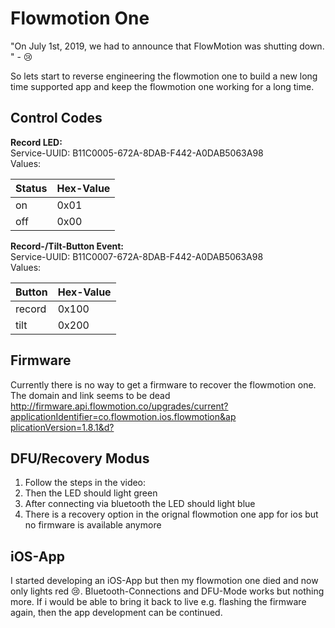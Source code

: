 # Flowmotion One 

"On July 1st, 2019, we had to announce that FlowMotion was shutting down. " - 😢

So lets start to reverse engineering the flowmotion one to build a new long time supported app and keep the flowmotion one working for a long time.

## Control Codes
__Record LED:__   
Service-UUID: B11C0005-672A-8DAB-F442-A0DAB5063A98  
Values:

| Status | Hex-Value |
|--------|-----------|
| on     | 0x01		 |
| off    | 0x00		 |

__Record-/Tilt-Button Event:__  
Service-UUID: B11C0007-672A-8DAB-F442-A0DAB5063A98  
Values:

| Button | Hex-Value |
|--------|-----------|
| record | 0x100		 |
| tilt   | 0x200		 |

## Firmware
Currently there is no way to get a firmware to recover the flowmotion one. The domain and link seems to be dead [http://firmware.api.flowmotion.co/upgrades/current?applicationIdentifier=co.flowmotion.ios.flowmotion&ap                         plicationVersion=1.8.1&d?]()

## DFU/Recovery Modus
1. Follow the steps in the video:
2. Then the LED should light green
3. After connecting via bluetooth the LED should light blue
4. There is a recovery option in the orignal flowmotion one app for ios but no firmware is available anymore

## iOS-App
I started developing an iOS-App but then my flowmotion one died and now only lights red 😢. Bluetooth-Connections and DFU-Mode works but nothing more. If i would be able to bring it back to live e.g. flashing the firmware again, then the app development can be continued.
